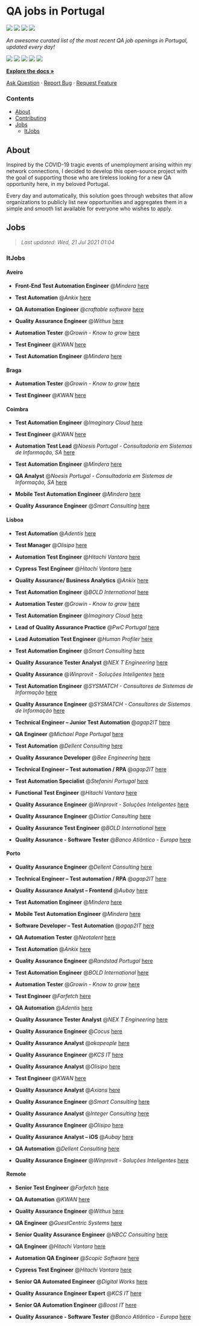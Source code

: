 QA jobs in Portugal
========================

![](https://img.shields.io/static/v1?label=%F0%9F%8C%9F&message=If%20Useful&color=BC4E99)
[![](https://img.shields.io/github/stars/sergiomartins8/qa-jobs-in-portugal)](https://github.com/sergiomartins8/qa-jobs-in-portugal/stargazers)
[![](https://img.shields.io/github/forks/sergiomartins8/qa-jobs-in-portugal)](https://github.com/sergiomartins8/qa-jobs-in-portugal/network/members)
[![](https://img.shields.io/badge/-sergiomartins8-blue?logo=Linkedin&logoColor=white)](https://www.linkedin.com/in/sergiomartins8/)

_An awesome curated list of the most recent QA job openings in Portugal, updated every day!_

[![](https://img.shields.io/github/v/release/sergiomartins8/qa-jobs-in-portugal)](https://github.com/sergiomartins8/qa-jobs-in-portugal/releases)
[![](https://github.com/sergiomartins8/qa-jobs-in-portugal/workflows/release/badge.svg)](https://github.com/sergiomartins8/qa-jobs-in-portugal/actions?query=workflow%3Arelease)
[![](https://img.shields.io/github/issues/sergiomartins8/qa-jobs-in-portugal)](https://github.com/sergiomartins8/qa-jobs-in-portugal/issues)
[![](https://img.shields.io/github/contributors/sergiomartins8/qa-jobs-in-portugal)](https://github.com/sergiomartins8/qa-jobs-in-portugal/graphs/contributors)
[![](https://img.shields.io/github/license/sergiomartins8/qa-jobs-in-portugal)](https://github.com/sergiomartins8/qa-jobs-in-portugal/blob/master/LICENSE)

**[Explore the docs »](https://github.com/sergiomartins8/qa-jobs-in-portugal/blob/master/docs/DOCUMENTATION.md)**

[Ask Question](https://github.com/sergiomartins8/qa-jobs-in-portugal/issues) 
·
[Report Bug](https://github.com/sergiomartins8/qa-jobs-in-portugal/issues)
·
[Request Feature](https://github.com/sergiomartins8/qa-jobs-in-portugal/issues)

### Contents
* [About](#about)
* [Contributing](https://github.com/sergiomartins8/qa-jobs-in-portugal/blob/master/docs/CONTRIBUTING.md)
* [Jobs](#jobs)
  * [ItJobs](#itjobs)

## About
Inspired by the COVID-19 tragic events of unemployment arising within my network connections, I decided to develop this open-source project with the goal of supporting those who are tireless looking for a new QA opportunity here, in my beloved Portugal.

Every day and automatically, this solution goes through websites that allow organizations to publicly list new opportunities and aggregates them in a simple and smooth list available for everyone who wishes to apply.

Jobs
---------

> _Last updated: Wed, 21 Jul 2021 01:04_

### ItJobs

#### Aveiro

- **Front-End Test Automation Engineer** @_Mindera_ [here](https://www.itjobs.pt/oferta/393896/front-end-test-automation-engineer)


- **Test Automation** @_Ankix_ [here](https://www.itjobs.pt/oferta/386039/test-automation)


- **QA Automation Engineer** @_craftable software_ [here](https://www.itjobs.pt/oferta/394399/qa-automation-engineer)


- **Quality Assurance Engineer** @_Withus_ [here](https://www.itjobs.pt/oferta/391754/quality-assurance-engineer)


- **Automation Tester** @_Growin - Know to grow_ [here](https://www.itjobs.pt/oferta/393453/automation-tester)


- **Test Engineer** @_KWAN_ [here](https://www.itjobs.pt/oferta/393628/test-engineer)


- **Test Automation Engineer** @_Mindera_ [here](https://www.itjobs.pt/oferta/394141/test-automation-engineer)

#### Braga

- **Automation Tester** @_Growin - Know to grow_ [here](https://www.itjobs.pt/oferta/393453/automation-tester)


- **Test Engineer** @_KWAN_ [here](https://www.itjobs.pt/oferta/393628/test-engineer)

#### Coimbra

- **Test Automation Engineer** @_Imaginary Cloud_ [here](https://www.itjobs.pt/oferta/395862/test-automation-engineer)


- **Test Engineer** @_KWAN_ [here](https://www.itjobs.pt/oferta/393628/test-engineer)


- **Automation Test Lead** @_Noesis Portugal - Consultadoria em Sistemas de Informação, SA_ [here](https://www.itjobs.pt/oferta/392620/automation-test-lead)


- **Test Automation Engineer** @_Mindera_ [here](https://www.itjobs.pt/oferta/394141/test-automation-engineer)


- **QA Analyst** @_Noesis Portugal - Consultadoria em Sistemas de Informação, SA_ [here](https://www.itjobs.pt/oferta/391013/qa-analyst-remote-lisboa-coimbra-ou-porto)


- **Mobile Test Automation Engineer** @_Mindera_ [here](https://www.itjobs.pt/oferta/393897/mobile-test-automation-engineer)


- **Quality Assurance Engineer** @_Smart Consulting_ [here](https://www.itjobs.pt/oferta/390999/quality-assurance-automation-engineer)

#### Lisboa

- **Test Automation** @_Adentis_ [here](https://www.itjobs.pt/oferta/396656/test-automation)


- **Test Manager** @_Olisipo_ [here](https://www.itjobs.pt/oferta/393725/test-manager)


- **Automation Test Engineer** @_Hitachi Vantara_ [here](https://www.itjobs.pt/oferta/396087/automation-test-engineer)


- **Cypress Test Engineer** @_Hitachi Vantara_ [here](https://www.itjobs.pt/oferta/395394/cypress-test-engineer)


- **Quality Assurance/ Business Analytics** @_Ankix_ [here](https://www.itjobs.pt/oferta/390367/quality-assurance-business-analytics)


- **Test Automation Engineer** @_BOLD International_ [here](https://www.itjobs.pt/oferta/394564/test-automation-engineer)


- **Automation Tester** @_Growin - Know to grow_ [here](https://www.itjobs.pt/oferta/393453/automation-tester)


- **Test Automation Engineer** @_Imaginary Cloud_ [here](https://www.itjobs.pt/oferta/395862/test-automation-engineer)


- **Lead of Quality Assurance Practice** @_PwC Portugal_ [here](https://www.itjobs.pt/oferta/390943/lead-of-quality-assurance-practice)


- **Lead Automation Test Engineer** @_Human Profiler_ [here](https://www.itjobs.pt/oferta/394042/lead-automation-test-engineer)


- **Test Automation Engineer** @_Smart Consulting_ [here](https://www.itjobs.pt/oferta/391446/test-automation-engineer)


- **Quality Assurance Tester Analyst** @_NEX T Engineering_ [here](https://www.itjobs.pt/oferta/393759/quality-assurance-tester-analyst)


- **Quality Assurance** @_Winprovit - Soluções Inteligentes_ [here](https://www.itjobs.pt/oferta/391193/quality-assurance)


- **Test Automation Engineer** @_SYSMATCH - Consultores de Sistemas de Informação_ [here](https://www.itjobs.pt/oferta/388942/test-automation-engineer)


- **Quality Assurance Engineer** @_SYSMATCH - Consultores de Sistemas de Informação_ [here](https://www.itjobs.pt/oferta/387628/quality-assurance-engineer)


- **Technical Engineer – Junior Test Automation** @_agap2IT_ [here](https://www.itjobs.pt/oferta/394359/technical-engineer-junior-test-automation)


- **QA Engineer** @_Michael Page Portugal_ [here](https://www.itjobs.pt/oferta/395611/qa-engineer-m-f)


- **Test Automation** @_Dellent Consulting_ [here](https://www.itjobs.pt/oferta/392120/test-automation)


- **Quality Assurance Developer** @_Bee Engineering_ [here](https://www.itjobs.pt/oferta/394282/quality-assurance-developer)


- **Technical Engineer – Test automation / RPA** @_agap2IT_ [here](https://www.itjobs.pt/oferta/392483/technical-engineer-test-automation-rpa-portugal)


- **Test Automation Specialist** @_Stefanini Portugal_ [here](https://www.itjobs.pt/oferta/396666/test-automation-specialist)


- **Functional Test Engineer** @_Hitachi Vantara_ [here](https://www.itjobs.pt/oferta/396279/functional-test-engineer)


- **Quality Assurance Engineer** @_Winprovit - Soluções Inteligentes_ [here](https://www.itjobs.pt/oferta/391144/quality-assurance-engineer)


- **Quality Assurance Engineer** @_Dixtior Consulting_ [here](https://www.itjobs.pt/oferta/394992/quality-assurance-engineer)


- **Quality Assurance Test Engineer** @_BOLD International_ [here](https://www.itjobs.pt/oferta/391100/quality-assurance-test-engineer)


- **Quality Assurance - Software Tester** @_Banco Atlântico - Europa_ [here](https://www.itjobs.pt/oferta/391657/quality-assurance-software-tester)

#### Porto

- **Quality Assurance Engineer** @_Dellent Consulting_ [here](https://www.itjobs.pt/oferta/391056/quality-assurance-engineer)


- **Technical Engineer – Test automation / RPA** @_agap2IT_ [here](https://www.itjobs.pt/oferta/396591/technical-engineer-test-automation-rpa)


- **Quality Assurance Analyst – Frontend** @_Aubay_ [here](https://www.itjobs.pt/oferta/393142/quality-assurance-analyst-frontend)


- **Test Automation Engineer** @_Mindera_ [here](https://www.itjobs.pt/oferta/394141/test-automation-engineer)


- **Mobile Test Automation Engineer** @_Mindera_ [here](https://www.itjobs.pt/oferta/393897/mobile-test-automation-engineer)


- **Software Developer – Test Automation** @_agap2IT_ [here](https://www.itjobs.pt/oferta/390537/software-developer-test-automation)


- **QA Automation Tester** @_Neotalent_ [here](https://www.itjobs.pt/oferta/390947/qa-automation-tester)


- **Test Automation** @_Ankix_ [here](https://www.itjobs.pt/oferta/386039/test-automation)


- **Quality Assurance Engineer** @_Randstad Portugal_ [here](https://www.itjobs.pt/oferta/393903/senior-test-automation)


- **Test Automation Engineer** @_BOLD International_ [here](https://www.itjobs.pt/oferta/394564/test-automation-engineer)


- **Automation Tester** @_Growin - Know to grow_ [here](https://www.itjobs.pt/oferta/393453/automation-tester)


- **Test Engineer** @_Farfetch_ [here](https://www.itjobs.pt/oferta/390530/test-engineer)


- **QA Automation** @_Adentis_ [here](https://www.itjobs.pt/oferta/393677/qa-automation)


- **Quality Assurance Tester Analyst** @_NEX T Engineering_ [here](https://www.itjobs.pt/oferta/393759/quality-assurance-tester-analyst)


- **Quality Assurance Engineer** @_Cocus_ [here](https://www.itjobs.pt/oferta/396075/quality-assurance-engineer)


- **Quality Assurance Analyst** @_akapeople_ [here](https://www.itjobs.pt/oferta/394424/quality-assurance-analyst)


- **Quality Assurance Engineer** @_KCS IT_ [here](https://www.itjobs.pt/oferta/393097/quality-assurance-engineer)


- **Quality Assurance Analyst** @_Olisipo_ [here](https://www.itjobs.pt/oferta/396180/quality-assurance-analyst)


- **Test Engineer** @_KWAN_ [here](https://www.itjobs.pt/oferta/393628/test-engineer)


- **Quality Assurance Analyst** @_Axians_ [here](https://www.itjobs.pt/oferta/394679/quality-assurance-analyst)


- **Quality Assurance Engineer** @_Smart Consulting_ [here](https://www.itjobs.pt/oferta/390999/quality-assurance-automation-engineer)


- **Quality Assurance Analyst** @_Integer Consulting_ [here](https://www.itjobs.pt/oferta/394520/quality-assurance-analyst)


- **Quality Assurance Engineer** @_Olisipo_ [here](https://www.itjobs.pt/oferta/392566/quality-assurance-engineer)


- **Quality Assurance Analyst – iOS** @_Aubay_ [here](https://www.itjobs.pt/oferta/393143/quality-assurance-analyst-ios)


- **QA Automation** @_Dellent Consulting_ [here](https://www.itjobs.pt/oferta/394525/qa-automation)


- **Quality Assurance Engineer** @_Winprovit - Soluções Inteligentes_ [here](https://www.itjobs.pt/oferta/391144/quality-assurance-engineer)

#### Remote

- **Senior Test Engineer** @_Farfetch_ [here](https://www.itjobs.pt/oferta/395164/senior-test-engineer)


- **QA Automation** @_KWAN_ [here](https://www.itjobs.pt/oferta/391649/qa-automation)


- **Quality Assurance Engineer** @_Withus_ [here](https://www.itjobs.pt/oferta/391754/quality-assurance-engineer)


- **QA Engineer** @_GuestCentric Systems_ [here](https://www.itjobs.pt/oferta/393124/qa-engineer)


- **Senior Quality Assurance Engineer** @_NBCC Consulting_ [here](https://www.itjobs.pt/oferta/390272/senior-quality-assurance-engineer)


- **QA Engineer** @_Hitachi Vantara_ [here](https://www.itjobs.pt/oferta/395613/qa-engineer)


- **Automation QA Engineer** @_Scopic Software_ [here](https://www.itjobs.pt/oferta/396633/automation-qa-engineer)


- **Cypress Test Engineer** @_Hitachi Vantara_ [here](https://www.itjobs.pt/oferta/395394/cypress-test-engineer)


- **Senior QA Automated Engineer** @_Digital Works_ [here](https://www.itjobs.pt/oferta/393857/senior-qa-automated-engineer)


- **Quality Assurance Engineer Expert** @_KCS IT_ [here](https://www.itjobs.pt/oferta/393862/quality-assurance-engineer-expert)


- **Senior QA Automation Engineer** @_Boost IT_ [here](https://www.itjobs.pt/oferta/393157/senior-qa-automation-engineer)


- **Quality Assurance - Software Tester** @_Banco Atlântico - Europa_ [here](https://www.itjobs.pt/oferta/391657/quality-assurance-software-tester)

